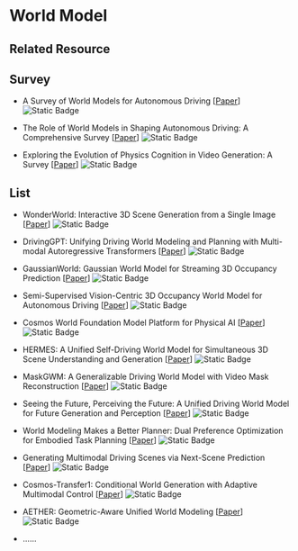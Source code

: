 # World Model

## Related Resource

## Survey

- A Survey of World Models for Autonomous Driving [[Paper](https://arxiv.org/abs/2501.11260)] ![Static Badge](https://img.shields.io/badge/arXiv-%202501-red)

- The Role of World Models in Shaping Autonomous Driving: A Comprehensive Survey [[Paper](https://arxiv.org/abs/2502.10498)] ![Static Badge](https://img.shields.io/badge/arXiv-%202502-red)

- Exploring the Evolution of Physics Cognition in Video Generation: A Survey [[Paper](https://arxiv.org/abs/2503.21765)] ![Static Badge](https://img.shields.io/badge/arXiv-%202503-red)




## List

- WonderWorld: Interactive 3D Scene Generation from a Single Image [[Paper](https://arxiv.org/abs/2406.09394)] ![Static Badge](https://img.shields.io/badge/arXiv-%202406-red)

- DrivingGPT: Unifying Driving World Modeling and Planning with Multi-modal Autoregressive Transformers [[Paper](https://arxiv.org/abs/2412.18607)] ![Static Badge](https://img.shields.io/badge/arXiv-%202412-red)

- GaussianWorld: Gaussian World Model for Streaming 3D Occupancy Prediction [[Paper](https://arxiv.org/abs/2412.10373)] ![Static Badge](https://img.shields.io/badge/arXiv-%202412-red)

- Semi-Supervised Vision-Centric 3D Occupancy World Model for Autonomous Driving [[Paper](https://arxiv.org/abs/2502.07309)] ![Static Badge](https://img.shields.io/badge/ICLR-%202025-blue)

- Cosmos World Foundation Model Platform for Physical AI [[Paper](https://arxiv.org/abs/2501.03575)] ![Static Badge](https://img.shields.io/badge/arXiv-%202501-red)

- HERMES: A Unified Self-Driving World Model for Simultaneous 3D Scene Understanding and Generation [[Paper](https://arxiv.org/abs/2501.14729)] ![Static Badge](https://img.shields.io/badge/arXiv-%202501-red)

- MaskGWM: A Generalizable Driving World Model with Video Mask Reconstruction [[Paper](https://arxiv.org/abs/2502.11663)] ![Static Badge](https://img.shields.io/badge/arXiv-%202502-red)

- Seeing the Future, Perceiving the Future: A Unified Driving World Model for Future Generation and Perception [[Paper](https://arxiv.org/abs/2503.13587)] ![Static Badge](https://img.shields.io/badge/arXiv-%202503-red)

- World Modeling Makes a Better Planner: Dual Preference Optimization for Embodied Task Planning [[Paper](https://arxiv.org/abs/2503.10480)] ![Static Badge](https://img.shields.io/badge/arXiv-%202503-red)

- Generating Multimodal Driving Scenes via Next-Scene Prediction [[Paper](https://arxiv.org/abs/2503.14945)] ![Static Badge](https://img.shields.io/badge/arXiv-%202503-red)

- Cosmos-Transfer1: Conditional World Generation with Adaptive Multimodal Control [[Paper](https://arxiv.org/abs/2503.14492)] ![Static Badge](https://img.shields.io/badge/arXiv-%202503-red)

- AETHER: Geometric-Aware Unified World Modeling [[Paper](https://arxiv.org/abs/2503.18945)] ![Static Badge](https://img.shields.io/badge/arXiv-%202503-red)


- ......
